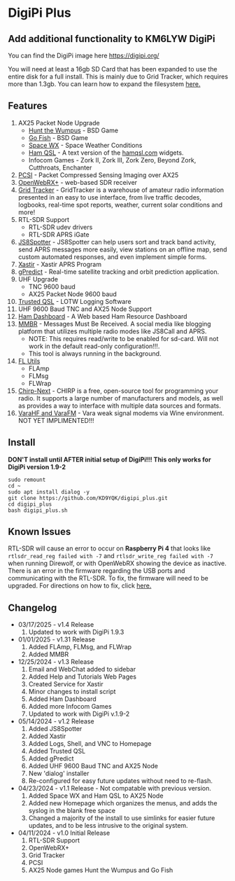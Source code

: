 # DigiPi Plus
## Add additional functionality to KM6LYW DigiPi

You can find the DigiPi image here https://digipi.org/

You will need at least a 16gb SD Card that has been expanded to use the entire disk for a full install.  This is mainly due to Grid Tracker, which requires more than 1.3gb. You can learn how to expand the filesystem [here.](extend_filesystem.md)

## Features
1. AX25 Packet Node Upgrade
   - [Hunt the Wumpus](https://linuxcommandlibrary.com/man/wump) - BSD Game
   - [Go Fish](https://linuxcommandlibrary.com/man/go-fish) - BSD Game
   - [Space WX](https://github.com/bradbrownjr/bpq-apps) - Space Weather Conditions
   - [Ham QSL](https://github.com/bradbrownjr/bpq-apps) - A text version of the [hamqsl.com](https://hamqsl.com/) widgets.
   - Infocom Games - Zork II, Zork III, Zork Zero, Beyond Zork, Cutthroats, Enchanter
2. [PCSI](https://github.com/maqifrnswa/PCSI) - Packet Compressed Sensing Imaging over AX25
3. [OpenWebRX+](https://fms.komkon.org/OWRX/) - web-based SDR receiver
4. [Grid Tracker](https://gridtracker.org/) - GridTracker is a warehouse of amateur radio information presented in an easy to use interface, from live traffic decodes, logbooks, real-time spot reports, weather, current solar conditions and more!
5. RTL-SDR Support
   - RTL-SDR udev drivers
   - RTL-SDR APRS iGate
6. [JS8Spotter](https://kf7mix.com/js8spotter.html) - JS8Spotter can help users sort and track band activity, send APRS messages more easily, view stations on an offline map, send custom automated responses, and even implement simple forms.
7. [Xastir](https://xastir.org/index.php/Main_Page) - Xastir APRS Program
8. [gPredict](https://oz9aec.dk/gpredict/) - Real-time satellite tracking and orbit prediction application.
9. UHF Upgrade
   - TNC 9600 baud
   - AX25 Packet Node 9600 baud
10. [Trusted QSL](https://www.arrl.org/tqsl-download) - LOTW Logging Software
11. UHF 9600 Baud TNC and AX25 Node Support
12. [Ham Dashboard](https://github.com/VA3HDL/hamdashboard) - A Web based Ham Resource Dashboard
13. [MMBR](https://kd9yqk.com/mmbr/index.php) - Messages Must Be Received. A social media like blogging platform that utilizes multiple radio modes like JS8Call and APRS.
    - NOTE: This requires read/write to be enabled for sd-card. Will not work in the default read-only configuration!!!.
    - This tool is always running in the background.
15. [FL Utils](http://www.w1hkj.com/)
    - FLAmp
    - FLMsg
    - FLWrap
16. [Chirp-Next](https://chirpmyradio.com/projects/chirp/wiki/Home) - CHIRP is a free, open-source tool for programming your radio. It supports a large number of manufacturers and models, as well as provides a way to interface with multiple data sources and formats.
17. [VaraHF and VaraFM](https://www.varac-hamradio.com/) - Vara weak signal modems via Wine environment. NOT YET IMPLIMENTED!!!

## Install
**DON'T install until AFTER initial setup of DigiPi!!! This only works for DigiPi version 1.9-2**
```
sudo remount
cd ~
sudo apt install dialog -y
git clone https://github.com/KD9YQK/digipi_plus.git
cd digipi_plus
bash digipi_plus.sh
```

## Known Issues
RTL-SDR will cause an error to occur on **Raspberry Pi 4** that looks like `rtlsdr_read_reg failed with -7` and `rtlsdr_write_reg failed with -7` when running Direwolf, or with OpenWebRX showing the device as inactive. There is an error in the firmware regarding the USB ports and communicating with the RTL-SDR. To fix, the firmware will need to be upgraded. For directions on how to fix, click [here.](kernel6.6_fix.md)

## Changelog
- 03/17/2025 - v1.4 Release
  1. Updated to work with DigiPi 1.9.3
- 01/01/2025 - v1.31 Release
  1. Added FLAmp, FLMsg, and FLWrap
  2. Added MMBR
- 12/25/2024 - v1.3 Release
  1. Email and WebChat added to sidebar
  2. Added Help and Tutorials Web Pages
  3. Created Service for Xastir
  4. Minor changes to install script
  5. Added Ham Dashboard
  6. Added more Infocom Games
  7. Updated to work with DigiPi v.1.9-2
- 05/14/2024 - v1.2 Release
  1. Added JS8Spotter
  2. Added Xastir
  3. Added Logs, Shell, and VNC to Homepage
  4. Added Trusted QSL
  5. Added gPredict
  6. Added UHF 9600 Baud TNC and AX25 Node
  7. New 'dialog' installer
  8. Re-configured for easy future updates without need to re-flash.
- 04/23/2024 - v1.1 Release - Not compatable with previous version.
  1. Added Space WX and Ham QSL to AX25 Node
  2. Added new Homepage which organizes the menus, and adds the syslog in the blank free space
  3. Changed a majority of the install to use simlinks for easier future updates, and to be less intrusive to the original system.
- 04/11/2024 - v1.0 Initial Release
  1. RTL-SDR Support
  2. OpenWebRX+
  3. Grid Tracker
  4. PCSI
  5. AX25 Node games Hunt the Wumpus and Go Fish

